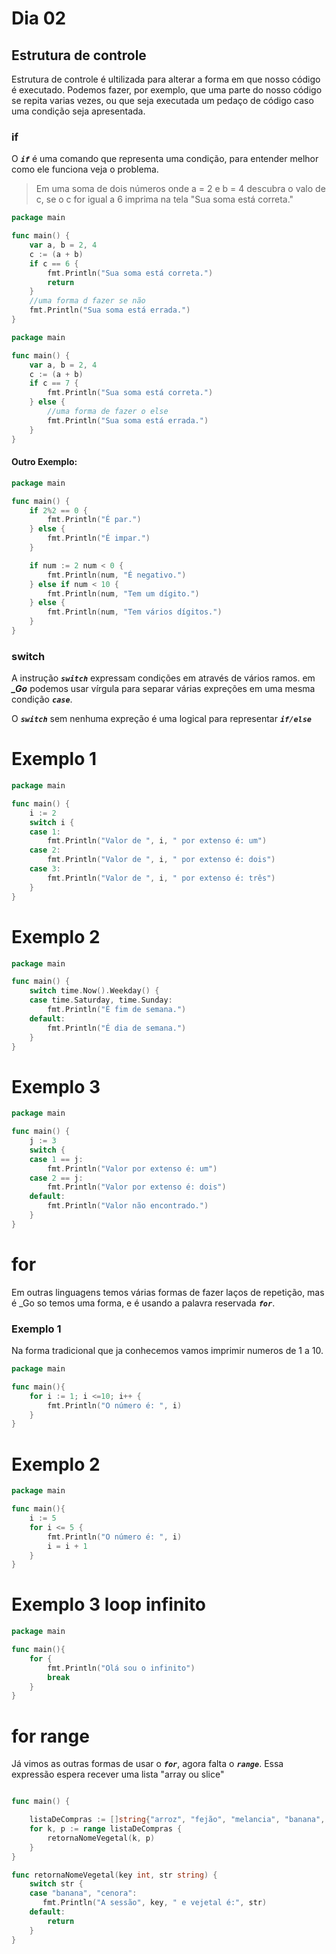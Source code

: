 # Dia 02

## Estrutura de controle

Estrutura de controle é ultilizada para alterar a forma em que nosso código é executado. Podemos fazer, por exemplo, que uma parte do nosso código se repita varias vezes, ou que seja executada um pedaço de código caso uma condição seja apresentada.

### if

O <code>***if***</code> é uma comando que representa uma condição, para entender melhor como ele funciona veja o problema.

> Em uma soma de dois números onde a = 2 e b = 4 descubra o valo de c, se o c for igual a 6 imprima na tela "Sua soma está correta."

```go
package main 

func main() {
    var a, b = 2, 4
    c := (a + b)
    if c == 6 {
        fmt.Println("Sua soma está correta.")
        return
    }
    //uma forma d fazer se não
    fmt.Println("Sua soma está errada.")
}
```

```go
package main 

func main() {
    var a, b = 2, 4
    c := (a + b)
    if c == 7 {
        fmt.Println("Sua soma está correta.")
    } else {
        //uma forma de fazer o else
        fmt.Println("Sua soma está errada.")
    }
}
```

#### Outro Exemplo:

```go
package main 

func main() {
    if 2%2 == 0 {
        fmt.Println("É par.")
    } else {
        fmt.Println("É impar.")
    }

    if num := 2 num < 0 {
        fmt.Println(num, "É negativo.")
    } else if num < 10 {
        fmt.Println(num, "Tem um dígito.")
    } else {
        fmt.Println(num, "Tem vários dígitos.")
    }
}
```

### switch

A instrução <code>***switch***</code> expressam condições em através de vários ramos. em ***_Go*** podemos usar vírgula para separar várias expreções em uma mesma condição <code>***case***</code>.

O <code>***switch***</code> sem nenhuma expreção é uma logical para representar <code>***if/else***</code>

# Exemplo 1

```go
package main 

func main() {
    i := 2
    switch i {
    case 1:
        fmt.Println("Valor de ", i, " por extenso é: um")
    case 2:
        fmt.Println("Valor de ", i, " por extenso é: dois")
    case 3:
        fmt.Println("Valor de ", i, " por extenso é: três")
    }
}
```

# Exemplo 2



```go
package main

func main() {
    switch time.Now().Weekday() {
    case time.Saturday, time.Sunday:
        fmt.Println("É fim de semana.")
    default:
        fmt.Println("É dia de semana.")
    }
}
```

# Exemplo 3

```go
package main

func main() {
    j := 3
    switch {
    case 1 == j:
        fmt.Println("Valor por extenso é: um")
    case 2 == j:
        fmt.Println("Valor por extenso é: dois")
    default:
        fmt.Println("Valor não encontrado.")
    }
}
```

# for

Em outras linguagens temos várias formas de fazer laços de repetição, mas é _Go so temos uma forma, e é usando a palavra reservada <code>***for***</code>.

### Exemplo 1

Na forma tradicional que ja conhecemos vamos imprimir numeros de 1 a 10.

```go
package main

func main(){
    for i := 1; i <=10; i++ {
        fmt.Println("O número é: ", i)
    }
}
```

# Exemplo 2

```go
package main

func main(){
    i := 5
    for i <= 5 {
        fmt.Println("O número é: ", i)
        i = i + 1
    }
}
```

# Exemplo 3 loop infinito

```go
package main

func main(){
    for {
        fmt.Println("Olá sou o infinito")
        break
    }
}
```

# for range

Já vimos as outras formas de usar o <code>***for***</code>, agora falta o <code>***range***</code>. Essa expressão espera recever uma lista "array ou slice"

```go

func main() {

    listaDeCompras := []string{"arroz", "fejão", "melancia", "banana", "maçã", "ovo", "cenora"}
    for k, p := range listaDeCompras {
        retornaNomeVegetal(k, p)
    }
}

func retornaNomeVegetal(key int, str string) {
    switch str {
    case "banana", "cenora":
       fmt.Println("A sessão", key, " e vejetal é:", str)
    default:
        return
    }
}
```
